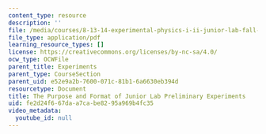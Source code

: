```yaml
---
content_type: resource
description: ''
file: /media/courses/8-13-14-experimental-physics-i-ii-junior-lab-fall-2016-spring-2017/fe2d24f667daa7cabe8295a969b4fc35_MIT8_13-14F16_JLPrelim.pdf
file_type: application/pdf
learning_resource_types: []
license: https://creativecommons.org/licenses/by-nc-sa/4.0/
ocw_type: OCWFile
parent_title: Experiments
parent_type: CourseSection
parent_uid: e52e9a2b-7600-071c-81b1-6a6630eb394d
resourcetype: Document
title: The Purpose and Format of Junior Lab Preliminary Experiments
uid: fe2d24f6-67da-a7ca-be82-95a969b4fc35
video_metadata:
  youtube_id: null
---
```

